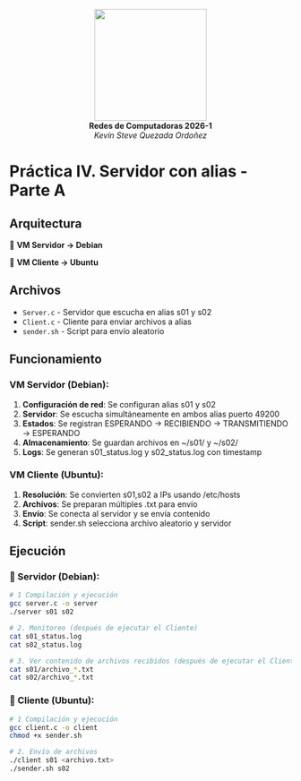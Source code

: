 <p align="center">
  <img width="200" src="https://www.fciencias.unam.mx/sites/default/files/logoFC_2.png" alt="">
  <br><strong>Redes de Computadoras 2026-1</strong> <br>
  <em>Kevin Steve Quezada Ordoñez </em> <br>
</p>

# Práctica IV. Servidor con alias - Parte A

## Arquitectura

🔹 **VM Servidor → Debian**

🔹 **VM Cliente → Ubuntu** 

## Archivos

- `Server.c` - Servidor que escucha en alias s01 y s02
- `Client.c` - Cliente para enviar archivos a alias
- `sender.sh` - Script para envío aleatorio

## Funcionamiento

### VM Servidor (Debian):
1. **Configuración de red**: Se configuran alias s01 y s02
2. **Servidor**: Se escucha simultáneamente en ambos alias puerto 49200
3. **Estados**: Se registran ESPERANDO → RECIBIENDO → TRANSMITIENDO → ESPERANDO
4. **Almacenamiento**: Se guardan archivos en ~/s01/ y ~/s02/
5. **Logs**: Se generan s01_status.log y s02_status.log con timestamp

### VM Cliente (Ubuntu):
1. **Resolución**: Se convierten s01,s02 a IPs usando /etc/hosts
2. **Archivos**: Se preparan múltiples .txt para envío
3. **Envío**: Se conecta al servidor y se envía contenido
4. **Script**: sender.sh selecciona archivo aleatorio y servidor

## Ejecución

### 🔹 Servidor (Debian):
```bash
# 1 Compilación y ejecución
gcc server.c -o server
./server s01 s02

# 2. Monitoreo (después de ejecutar el Cliente)
cat s01_status.log
cat s02_status.log

# 3. Ver contenido de archivos recibidos (después de ejecutar el Cliente)
cat s01/archivo_*.txt
cat s02/archivo_*.txt
```

### 🔹 Cliente (Ubuntu):
```bash
# 1 Compilación y ejecución
gcc client.c -o client
chmod +x sender.sh

# 2. Envío de archivos
./client s01 <archivo.txt>
./sender.sh s02
```
